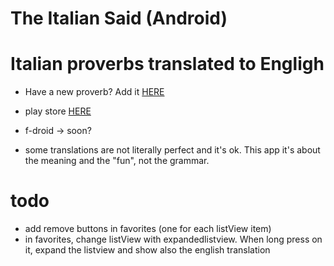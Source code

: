 # The Italian Said (Android)
# Italian proverbs translated to Engligh

- Have a new proverb? Add it [HERE](https://docs.google.com/forms/d/e/1FAIpQLSe55nlSkoVMpx2d0KNisd2PEDkICRegIxJ3TOz-gwMffOv_Zg/viewform) 

- play store [HERE](https://play.google.com/store/apps/details?id=italian.said.fran.theitaliansaid)

- f-droid -> soon?

- some translations are not literally perfect and it's ok. This app it's about the meaning and the "fun", not the grammar.

# todo

- add remove buttons in favorites (one for each listView item)
- in favorites, change listView with expandedlistview. When long press on it, expand the listview and show also the english translation
